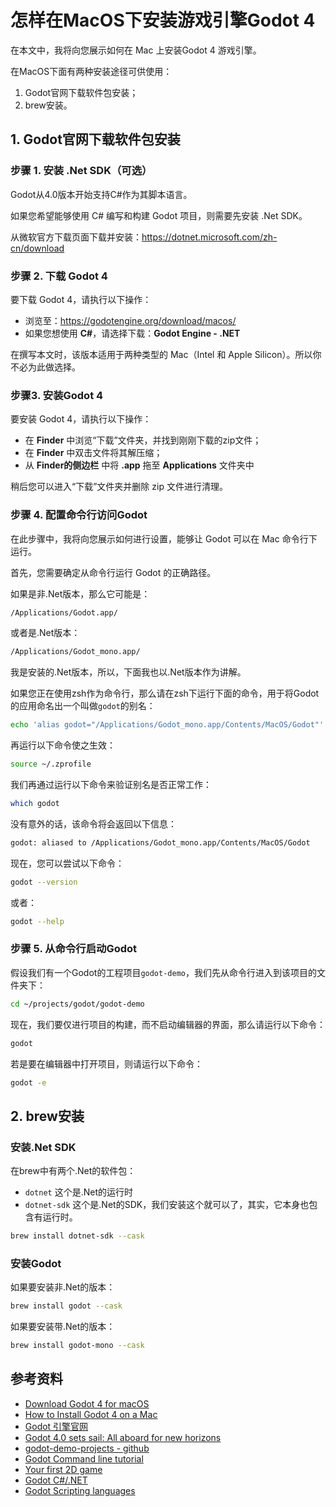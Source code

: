 # 怎样在MacOS下安装游戏引擎Godot 4

在本文中，我将向您展示如何在 Mac 上安装Godot 4 游戏引擎。

在MacOS下面有两种安装途径可供使用：

1. Godot官网下载软件包安装；
2. brew安装。

## 1. Godot官网下载软件包安装

### 步骤 1. 安装 .Net SDK（可选）

Godot从4.0版本开始支持C#作为其脚本语言。

如果您希望能够使用 C# 编写和构建 Godot 项目，则需要先安装 .Net SDK。

从微软官方下载页面下载并安装：<https://dotnet.microsoft.com/zh-cn/download>

### 步骤 2. 下载 Godot 4

要下载 Godot 4，请执行以下操作：

- 浏览至：<https://godotengine.org/download/macos/>
- 如果您想使用 **C#**，请选择下载：**Godot Engine - .NET**

在撰写本文时，该版本适用于两种类型的 Mac（Intel 和 Apple Silicon）。所以你不必为此做选择。

### 步骤3. 安装Godot 4

要安装 Godot 4，请执行以下操作：

- 在 **Finder** 中浏览“下载”文件夹，并找到刚刚下载的zip文件；
- 在 **Finder** 中双击文件将其解压缩；
- 从 **Finder的侧边栏** 中将 **.app** 拖至 **Applications** 文件夹中

稍后您可以进入“下载”文件夹并删除 zip 文件进行清理。

### 步骤 4. 配置命令行访问Godot

在此步骤中，我将向您展示如何进行设置，能够让 Godot 可以在 Mac 命令行下运行。

首先，您需要确定从命令行运行 Godot 的正确路径。

如果是非.Net版本，那么它可能是：

```bash
/Applications/Godot.app/
```

或者是.Net版本：

```bash
/Applications/Godot_mono.app/
```

我是安装的.Net版本，所以，下面我也以.Net版本作为讲解。

如果您正在使用zsh作为命令行，那么请在zsh下运行下面的命令，用于将Godot的应用命名出一个叫做`godot`的别名：

```bash
echo 'alias godot="/Applications/Godot_mono.app/Contents/MacOS/Godot"' >> ~/.zprofile
```

再运行以下命令使之生效：

```bash
source ~/.zprofile
```

我们再通过运行以下命令来验证别名是否正常工作：

```bash
which godot
```

没有意外的话，该命令将会返回以下信息：

```bash
godot: aliased to /Applications/Godot_mono.app/Contents/MacOS/Godot
```

现在，您可以尝试以下命令：

```bash
godot --version
```

或者：

```bash
godot --help
```

### 步骤 5. 从命令行启动Godot

假设我们有一个Godot的工程项目`godot-demo`，我们先从命令行进入到该项目的文件夹下：

```bash
cd ~/projects/godot/godot-demo
```

现在，我们要仅进行项目的构建，而不启动编辑器的界面，那么请运行以下命令：

```bash
godot
```

若是要在编辑器中打开项目，则请运行以下命令：

```bash
godot -e
```

## 2. brew安装

### 安装.Net SDK

在brew中有两个.Net的软件包：

- `dotnet` 这个是.Net的运行时
- `dotnet-sdk` 这个是.Net的SDK，我们安装这个就可以了，其实，它本身也包含有运行时。

```bash
brew install dotnet-sdk --cask
```

### 安装Godot

如果要安装非.Net的版本：

```bash
brew install godot --cask
```

如果要安装带.Net的版本：

```bash
brew install godot-mono --cask
```

## 参考资料

- [Download Godot 4 for macOS](https://godotengine.org/download/macos/)
- [How to Install Godot 4 on a Mac](https://scriptable.com/how-to-install-godot-4-on-a-mac/)
- [Godot 引擎官网](https://godotengine.org)
- [Godot 4.0 sets sail: All aboard for new horizons](https://godotengine.org/article/godot-4-0-sets-sail)
- [godot-demo-projects - github](https://github.com/godotengine/godot-demo-projects)
- [Godot Command line tutorial](https://docs.godotengine.org/en/stable/tutorials/editor/command_line_tutorial.html)
- [Your first 2D game](https://docs.godotengine.org/en/stable/getting_started/first_2d_game/index.html)
- [Godot C#/.NET](https://docs.godotengine.org/en/stable/tutorials/scripting/c_sharp/index.html)
- [Godot Scripting languages](https://docs.godotengine.org/en/stable/getting_started/step_by_step/scripting_languages.html)
